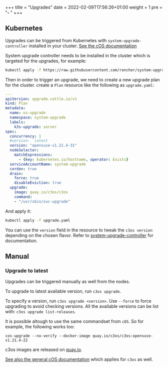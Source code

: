 +++
title = "Upgrades"
date = 2022-02-09T17:56:26+01:00
weight = 1
pre = "<b>- </b>"
+++

## Kubernetes

Upgrades can be triggered from Kubernetes with `system-upgrade-controller` installed in your cluster. [See the cOS documentation](https://rancher-sandbox.github.io/cos-toolkit-docs/docs/getting-started/upgrading/#integration-with-system-upgrade-controller)


System upgrade controller needs to be installed in the cluster which is targeted for the upgrades, for example:

```bash
kubectl apply -f https://raw.githubusercontent.com/rancher/system-upgrade-controller/master/manifests/system-upgrade-controller.yaml
```

Then in order to trigger an upgrade, we need to create a new upgrade plan for the cluster. create a `Plan` resource like the following as `upgrade.yaml`:

```yaml
---
apiVersion: upgrade.cattle.io/v1
kind: Plan
metadata:
  name: os-upgrade
  namespace: system-upgrade
  labels:
    k3s-upgrade: server
spec:
  concurrency: 1
  #version:  latest
  version: "opensuse-v1.21.4-31"
  nodeSelector:
    matchExpressions:
      - {key: kubernetes.io/hostname, operator: Exists}
  serviceAccountName: system-upgrade
  cordon: true
  drain:
    force: true
    disableEviction: true
  upgrade:
    image: quay.io/c3os/c3os
    command:
    - "/usr/sbin/suc-upgrade"
```

And apply it:
```bash
kubectl apply -f upgrade.yaml
```

You can use the `version` field in the resource to tweak the `c3os version` depending on the chosen flavor. Refer to [system-upgrade-controller](https://github.com/rancher/system-upgrade-controller) for documentation.

## Manual

### Upgrade to latest

Upgrades can be triggered manually as well from the nodes.

To upgrade to latest available version, run `c3os upgrade`. 

To specify a version, run `c3os upgrade <version>`. Use `--force` to force upgrading to avoid checking versions. All the available versions can be list with: `c3os upgrade list-releases`.

It is possible altough to use the same commandset from `cOS`. So for example, the following works too:

```
cos-upgrade --no-verify --docker-image quay.io/c3os/c3os:opensuse-v1.21.4-22
```

c3os images are released on [quay.io](https://quay.io/repository/c3os/c3os).

[See also the general cOS documentation](https://rancher-sandbox.github.io/cos-toolkit-docs/docs/getting-started/upgrading/#upgrade-to-a-specific-container-image) which applies for `c3os` as well.